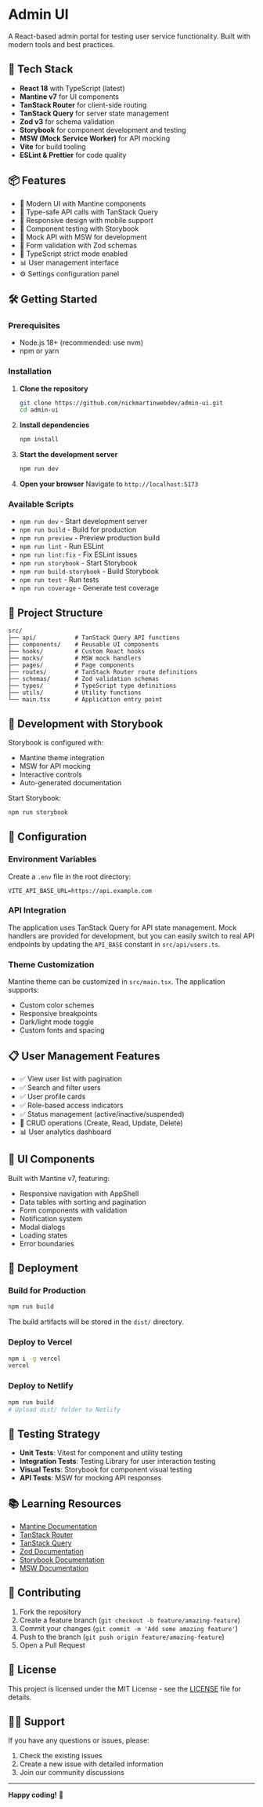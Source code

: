# Admin UI

A React-based admin portal for testing user service functionality. Built with modern tools and best practices.

## 🚀 Tech Stack

- **React 18** with TypeScript (latest)
- **Mantine v7** for UI components
- **TanStack Router** for client-side routing
- **TanStack Query** for server state management
- **Zod v3** for schema validation
- **Storybook** for component development and testing
- **MSW (Mock Service Worker)** for API mocking
- **Vite** for build tooling
- **ESLint & Prettier** for code quality

## 📦 Features

- 🎨 Modern UI with Mantine components
- 🔄 Type-safe API calls with TanStack Query
- 📱 Responsive design with mobile support
- 🧪 Component testing with Storybook
- 🔧 Mock API with MSW for development
- 📝 Form validation with Zod schemas
- 🎯 TypeScript strict mode enabled
- 📊 User management interface
- ⚙️ Settings configuration panel

## 🛠️ Getting Started

### Prerequisites

- Node.js 18+ (recommended: use nvm)
- npm or yarn

### Installation

1. **Clone the repository**
   ```bash
   git clone https://github.com/nickmartinwebdev/admin-ui.git
   cd admin-ui
   ```

2. **Install dependencies**
   ```bash
   npm install
   ```

3. **Start the development server**
   ```bash
   npm run dev
   ```

4. **Open your browser**
   Navigate to `http://localhost:5173`

### Available Scripts

- `npm run dev` - Start development server
- `npm run build` - Build for production
- `npm run preview` - Preview production build
- `npm run lint` - Run ESLint
- `npm run lint:fix` - Fix ESLint issues
- `npm run storybook` - Start Storybook
- `npm run build-storybook` - Build Storybook
- `npm run test` - Run tests
- `npm run coverage` - Generate test coverage

## 📁 Project Structure

```
src/
├── api/           # TanStack Query API functions
├── components/    # Reusable UI components
├── hooks/         # Custom React hooks
├── mocks/         # MSW mock handlers
├── pages/         # Page components
├── routes/        # TanStack Router route definitions
├── schemas/       # Zod validation schemas
├── types/         # TypeScript type definitions
├── utils/         # Utility functions
└── main.tsx       # Application entry point
```

## 🧪 Development with Storybook

Storybook is configured with:
- Mantine theme integration
- MSW for API mocking
- Interactive controls
- Auto-generated documentation

Start Storybook:
```bash
npm run storybook
```

## 🔧 Configuration

### Environment Variables

Create a `.env` file in the root directory:

```env
VITE_API_BASE_URL=https://api.example.com
```

### API Integration

The application uses TanStack Query for API state management. Mock handlers are provided for development, but you can easily switch to real API endpoints by updating the `API_BASE` constant in `src/api/users.ts`.

### Theme Customization

Mantine theme can be customized in `src/main.tsx`. The application supports:
- Custom color schemes
- Responsive breakpoints
- Dark/light mode toggle
- Custom fonts and spacing

## 📋 User Management Features

- ✅ View user list with pagination
- ✅ Search and filter users
- ✅ User profile cards
- ✅ Role-based access indicators
- ✅ Status management (active/inactive/suspended)
- 🔄 CRUD operations (Create, Read, Update, Delete)
- 📊 User analytics dashboard

## 🎨 UI Components

Built with Mantine v7, featuring:
- Responsive navigation with AppShell
- Data tables with sorting and pagination
- Form components with validation
- Notification system
- Modal dialogs
- Loading states
- Error boundaries

## 🚀 Deployment

### Build for Production

```bash
npm run build
```

The build artifacts will be stored in the `dist/` directory.

### Deploy to Vercel

```bash
npm i -g vercel
vercel
```

### Deploy to Netlify

```bash
npm run build
# Upload dist/ folder to Netlify
```

## 🧪 Testing Strategy

- **Unit Tests**: Vitest for component and utility testing
- **Integration Tests**: Testing Library for user interaction testing
- **Visual Tests**: Storybook for component visual testing
- **API Tests**: MSW for mocking API responses

## 📚 Learning Resources

- [Mantine Documentation](https://mantine.dev/)
- [TanStack Router](https://tanstack.com/router)
- [TanStack Query](https://tanstack.com/query)
- [Zod Documentation](https://zod.dev/)
- [Storybook Documentation](https://storybook.js.org/)
- [MSW Documentation](https://mswjs.io/)

## 🤝 Contributing

1. Fork the repository
2. Create a feature branch (`git checkout -b feature/amazing-feature`)
3. Commit your changes (`git commit -m 'Add some amazing feature'`)
4. Push to the branch (`git push origin feature/amazing-feature`)
5. Open a Pull Request

## 📄 License

This project is licensed under the MIT License - see the [LICENSE](LICENSE) file for details.

## 🙋‍♂️ Support

If you have any questions or issues, please:
1. Check the existing issues
2. Create a new issue with detailed information
3. Join our community discussions

---

**Happy coding!** 🎉
